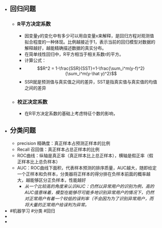 - ## 回归问题
	- ### R平方决定系数
		- 因变量y的变化中有多少可以用自变量x来解释，是回归方程对观测值拟合程度的一种体现。比例越接近于1，表示当前的回归模型对数据的解释越好，越能精确描述数据的真实分布。
		- 在简单线性回归中，R平方相当于相关系数r的平方。
		- 计算公式：
		- $$R^2 = 1-\frac{SSR}{SST}=1-\frac{\sum_i^m(y-f)^2}{\sum_i^m(y-\hat y)^2}$$
		- SSR就是预测值与真实值之间的差异，SST是指真实值与真实值的均值之间的差异
	- ### 校正决定系数
		- 在R平方决定系数的基础上考虑特征个数的影响，
- ## 分类问题
	- precision 精确度：真正样本占预测正样本的比例
	- Recall 召回值：真正样本占总正样本的比例
	- ROC曲线：纵轴是真正率（真正样本比上总正样本），横轴是假正率（假正样本比上总负样本）
	- AUC：ROC曲线下面积，代表样本预测的排序质量，AUC越大，随即给定一个正样本和负样本，分类器将正样本的得分排在负样本前面的概率越大，越能够区分正负样本，性能越好
		- *从一个比较高的角度来认识AUC：仍然以异常用户的识别为例，高的AUC值意味着，模型在能够尽可能多地识别异常用户的情况下，仍然对正常用户有着一个较低的误判率（不会因为为了识别异常用户，而将大量的正常用户给误判为异常。*
- #机器学习 #分类 #回归
-
-